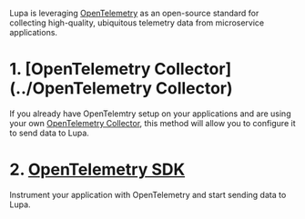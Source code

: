 Lupa is leveraging [OpenTelemetry](https://opentelemetry.io/) as an open-source standard for collecting high-quality, ubiquitous telemetry data from microservice applications.

# 1. [OpenTelemetry Collector](../OpenTelemetry Collector)

If you already have OpenTelemtry setup on your applications and are using your own [OpenTelemetry Collector](https://opentelemetry.io/docs/collector/getting-started/ "OpenTelemetry Collector"), this method will allow you to configure it to send data to Lupa.

# 2. [OpenTelemetry SDK](../OpenTelemetry-SDK/JavaScript)

Instrument your application with OpenTelemetry and start sending data to Lupa.
